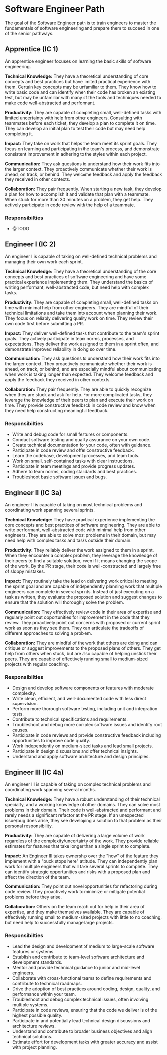 # Software Engineer Path

The goal of the Software Engineer path is to train engineers to master the fundamentals of software engineering and prepare them to succeed in one of the senior pathways.

## Apprentice (IC 1)

An apprentice engineer focuses on learning the basic skills of software engineering.

**Technical Knowledge:** They have a theoretical understanding of core concepts and best practices but have limited practical experience with them. Certain key concepts may be unfamiliar to them. They know how to write basic code and can identify when their code has broken an existing test, but may be unfamiliar with many of the tools and techniques needed to make code well-abstracted and performant.

**Productivity:** They are capable of completing small, well-defined tasks with limited uncertainty with help from other engineers. Consulting with teammates before each ticket, they develop a plan to complete it on time. They can develop an initial plan to test their code but may need help completing it.

**Impact:** They take on work that helps the team meet its sprint goals. They focus on learning and participating in the team's process, and demonstrate consistent improvement in adhering to the styles within each project.

**Communication:** They ask questions to understand how their work fits into the larger context. They proactively communicate whether their work is ahead, on track, or behind. They welcome feedback and apply the feedback they received in other contexts.

**Collaboration:** They pair frequently. When starting a new task, they develop a plan for how to accomplish it and validate that plan with a teammate. When stuck for more than 30 minutes on a problem, they get help. They actively participate in code review with the help of a teammate.

### Responsibilties

- @TODO

## Engineer I (IC 2)

An engineer I is capable of taking on well-defined technical problems and managing their own work each sprint.

**Technical Knowledge:** They have a theoretical understanding of the core concepts and best practices of software engineering and have some practical experience implementing them. They understand the basics of writing performant, well-abstracted code, but need help with complex tasks.

**Productivity:** They are capable of completing small, well-defined tasks on time with minimal help from other engineers. They are mindful of their technical limitations and take them into account when planning their work. They focus on reliably delivering quality work on time. They review their own code first before submitting a PR.

**Impact:** They deliver well-defined tasks that contribute to the team's sprint goals. They actively participate in team norms, processes, and expectations. They deliver the work assigned to them in a sprint often, and demonstrate improved reliability in doing so over time.

**Communication:** They ask questions to understand how their work fits into the larger context. They proactively communicate whether their work is ahead, on track, or behind, and are especially mindful about communicating when work is taking longer than expected. They welcome feedback and apply the feedback they received in other contexts.

**Collaboration:** They pair frequently. They are able to quickly recognize when they are stuck and ask for help. For more complicated tasks, they leverage the knowledge of their peers to plan and execute their work on time. They provide constructive feedback in code review and know when they need help constructing meaningful feedback.

### Responsibilties

- Write and debug code for small features or components.
- Conduct software testing and quality assurance on your own code.
- Create technical documentation for your code, often with guidance.
- Participate in code review and offer constructive feedback.
- Learn the codebase, development processes, and team tools.
- Work on small, self-contained tasks with clear instructions.
- Participate in team meetings and provide progress updates.
- Adhere to team norms, coding standards and best practices.
- Troubleshoot basic software issues and bugs.


## Engineer II (IC 3a)

An engineer II is capable of taking on most technical problems and coordinating work spanning several sprints.

**Technical Knowledge:** They have practical experience implementing the core concepts and best practices of software engineering. They are able to write performant, well-abstracted code with minimal help from other engineers. They are able to solve most problems in their domain, but may need help with complex tasks and tasks outside their domain.

**Productivity:** They reliably deliver the work assigned to them in a sprint. When they encounter a complex problem, they leverage the knowledge of their peers to find a suitable solution, even if it means changing the scope of the work. By the PR stage, their code is well-constructed and largely free of sloppy mistakes.

**Impact:** They routinely take the lead on delivering work critical to meeting the sprint goal and are capable of independently planning work that multiple engineers can complete in several sprints. Instead of just executing on a task as written, they evaluate the proposed solution and suggest changes to ensure that the solution will thoroughly solve the problem.

**Communication:** They effectively review code in their area of expertise and regularly point out opportunities for improvement in the code that they review. They proactively point out concerns with proposed or current sprint work as soon as they see them. They can articulate the tradeoffs of different approaches to solving a problem.

**Collaboration:** They are mindful of the work that others are doing and can critique or suggest improvements to the proposed plans of others. They get help from others when stuck, but are also capable of helping unstick their peers. They are capable of effectively running small to medium-sized projects with regular coaching.

### Responsibilties

- Design and develop software components or features with moderate complexity.
- Write clean, efficient, and well-documented code with less direct supervision.
- Perform more thorough software testing, including unit and integration tests.
- Contribute to technical specifications and requirements.
- Troubleshoot and debug more complex software issues and identify root causes.
- Participate in code reviews and provide constructive feedback including opportunities to improve code quality.
- Work independently on medium-sized tasks and lead small projects.
- Participate in design discussions and offer technical insights.
- Understand and apply software architecture and design principles.


## Engineer III (IC 4a)

An engineer III is capable of taking on complex technical problems and coordinating work spanning several months.

**Technical Knowledge:** They have a robust understanding of their technical specialty, and a working knowledge of other domains. They can solve most problems in their domain. Their code is well-abstracted and performant and rarely needs a significant refactor at the PR stage. If an unexpected issue/bug does arise, they see developing a solution to that problem as their personal responsibility.

**Productivity:** They are capable of delivering a large volume of work regardless of the complexity/uncertainty of the work. They provide reliable estimates for features that take longer than a single sprint to complete.

**Impact:** An Engineer III takes ownership over the "how" of the feature they implement with a "buck stops here" attitude. They can independently plan work for multiple engineers that will take several sprints to complete. They can identify strategic opportunities and risks with a proposed plan and affect the direction of the team.

**Communication:** They point out novel opportunities for refactoring during code review. They proactively work to minimize or mitigate potential problems before they arise.

**Collaboration:** Others on the team reach out for help in their area of expertise, and they make themselves available. They are capable of effectively running small to medium-sized projects with little to no coaching, but need help to successfully manage large projects.

### Responsibilties

- Lead the design and development of medium to large-scale software features or systems.
- Establish and contribute to team-level software architecture and development standards.
- Mentor and provide technical guidance to junior and mid-level engineers.
- Collaborate with cross-functional teams to define requirements and contribute to technical roadmaps.
- Drive the adoption of best practices around coding, design, quality, and performance within your team.
- Troubleshoot and debug complex technical issues, often involving multiple systems.
- Participate in code reviews, ensuring that the code we deliver is of the highest possible quality.
- Participate in and potentially lead technical design discussions and architecture reviews.
- Understand and contribute to broader business objectives and align technical solutions.
- Estimate effort for development tasks with greater accuracy and assist with project planning.

